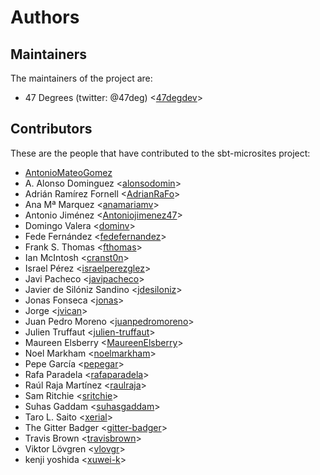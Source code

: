 # Authors

## Maintainers

The maintainers of the project are:

* 47 Degrees (twitter: @47deg) <[47degdev](https://github.com/47degdev)>

## Contributors

These are the people that have contributed to the sbt-microsites project:

* [AntonioMateoGomez](https://github.com/AntonioMateoGomez)
* A. Alonso Dominguez <[alonsodomin](https://github.com/alonsodomin)>
* Adrián Ramírez Fornell <[AdrianRaFo](https://github.com/AdrianRaFo)>
* Ana Mª Marquez <[anamariamv](https://github.com/anamariamv)>
* Antonio Jiménez <[Antoniojimenez47](https://github.com/Antoniojimenez47)>
* Domingo Valera <[dominv](https://github.com/dominv)>
* Fede Fernández <[fedefernandez](https://github.com/fedefernandez)>
* Frank S. Thomas <[fthomas](https://github.com/fthomas)>
* Ian McIntosh <[cranst0n](https://github.com/cranst0n)>
* Israel Pérez <[israelperezglez](https://github.com/israelperezglez)>
* Javi Pacheco <[javipacheco](https://github.com/javipacheco)>
* Javier de Silóniz Sandino <[jdesiloniz](https://github.com/jdesiloniz)>
* Jonas Fonseca <[jonas](https://github.com/jonas)>
* Jorge <[jvican](https://github.com/jvican)>
* Juan Pedro Moreno <[juanpedromoreno](https://github.com/juanpedromoreno)>
* Julien Truffaut <[julien-truffaut](https://github.com/julien-truffaut)>
* Maureen Elsberry  <[MaureenElsberry](https://github.com/MaureenElsberry)>
* Noel Markham <[noelmarkham](https://github.com/noelmarkham)>
* Pepe García <[pepegar](https://github.com/pepegar)>
* Rafa Paradela <[rafaparadela](https://github.com/rafaparadela)>
* Raúl Raja Martínez <[raulraja](https://github.com/raulraja)>
* Sam Ritchie <[sritchie](https://github.com/sritchie)>
* Suhas Gaddam <[suhasgaddam](https://github.com/suhasgaddam)>
* Taro L. Saito <[xerial](https://github.com/xerial)>
* The Gitter Badger <[gitter-badger](https://github.com/gitter-badger)>
* Travis Brown <[travisbrown](https://github.com/travisbrown)>
* Viktor Lövgren <[vlovgr](https://github.com/vlovgr)>
* kenji yoshida <[xuwei-k](https://github.com/xuwei-k)>